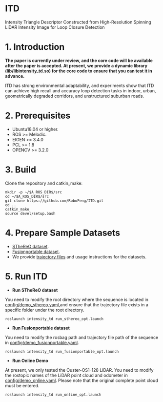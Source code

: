 # ITD
Intensity Triangle Descriptor Constructed from High-Resolution Spinning LiDAR Intensity Image for Loop Closure Detection

# 1. Introduction

**The paper is currently under review, and the core code will be available after the paper is accepted. 
At present, we provide a dynamic library (lib/libintensity_td.so) for the core code to ensure that you can test it in advance.**

ITD has strong environmental adaptability, and experiments show that ITD can achieve high recall and accuracy loop detection tasks in indoor, urban, geometrically degraded corridors, and unstructured suburban roads.

# 2. Prerequisites

* Ubuntu18.04 or higher.
* ROS >= Melodic.
* EIGEN >= 3.4.0
* PCL >= 1.8
* OPENCV >= 3.2.0

# 3. Build
Clone the repository and catkin_make:
```shell
mkdir -p ~/$A_ROS_DIR$/src
cd ~/$A_ROS_DIR$/src
git clone https://github.com/RoboFeng/ITD.git
cd ..
catkin_make
source devel/setup.bash
```

# 4. Prepare Sample Datasets
* [STheReO dataset](https://sites.google.com/view/rpmsthereo/download).
* [Fusionportable dataset](https://fusionportable.github.io/dataset/fusionportable/).
* We provide [trajectory files](demo/demo_traj/README.md) and usage instructions for the datasets.

# 5. Run ITD
* **Run STheReO dataset**
  
You need to modify the root directory where the sequence is located in [config/demo_sthereo.yaml](config/demo_sthereo.yaml),and ensure that the trajectory file exists in a specific folder under the root directory.
```shell
roslaunch intensity_td run_sthereo_opt.launch
```

* **Run Fusionportable dataset**

You need to modify the rosbag path and trajectory file path of the sequence in [config/demo_fusionportable.yaml](config/demo_fusionportable.yaml).
```shell
roslaunch intensity_td run_fusionportable_opt.launch
```

* **Run Online Demo**

At present, we only tested the Ouster-OS1-128 LiDAR. You need to modify the rostopic names of the LiDAR point cloud and odometer in [config/demo_online.yaml](config/demo_online.yaml). Please note that the original complete point cloud must be entered.

```shell
roslaunch intensity_td run_online_opt.launch
```